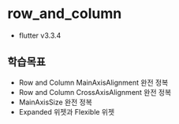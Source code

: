 # row_and_column
- flutter v3.3.4

## 학습목표
- Row and Column MainAxisAlignment 완전 정복
- Row and Column CrossAxisAlignment 완전 정복
- MainAxisSize 완전 정복
- Expanded 위젯과 Flexible 위젯